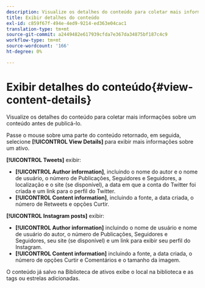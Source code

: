 ```yaml
---
description: Visualize os detalhes do conteúdo para coletar mais informações sobre um conteúdo antes de publicá-lo.
title: Exibir detalhes do conteúdo
exl-id: c859f67f-494e-4ed9-9214-ed363e04cac1
translation-type: tm+mt
source-git-commit: a2449482e617939cfda7e367da34875bf187c4c9
workflow-type: tm+mt
source-wordcount: '166'
ht-degree: 0%

---
```


# Exibir detalhes do conteúdo{#view-content-details}

Visualize os detalhes do conteúdo para coletar mais informações sobre um conteúdo antes de publicá-lo.

Passe o mouse sobre uma parte do conteúdo retornado, em seguida, selecione **[!UICONTROL View Details]** para exibir mais informações sobre um ativo.

**[!UICONTROL Tweets]** exibir:

* **[!UICONTROL Author information]**, incluindo o nome do autor e o nome de usuário, o número de Publicações, Seguidores e Seguidores, a localização e o site (se disponível), a data em que a conta do Twitter foi criada e um link para o perfil do Twitter.
* **[!UICONTROL Content information]**, incluindo a fonte, a data criada, o número de Retweets e opções Curtir.

**[!UICONTROL Instagram posts]** exibir:

* **[!UICONTROL Author information]** incluindo o nome de usuário e nome de usuário do autor, o número de Publicações, Seguidores e Seguidores, seu site (se disponível) e um link para exibir seu perfil do Instagram.
* **[!UICONTROL Content information]** incluindo a fonte, a data criada, o número de opções Curtir e Comentários e o tamanho da imagem.

O conteúdo já salvo na Biblioteca de ativos exibe o local na biblioteca e as tags ou estrelas adicionadas.
